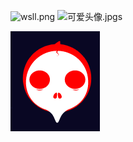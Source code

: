 ![wsll.png](0) ![可爱头像.jpg](1)s 


![](https://github.com/GrapevineLin/gitnote-images/blob/master/gitnote/wsll.png)